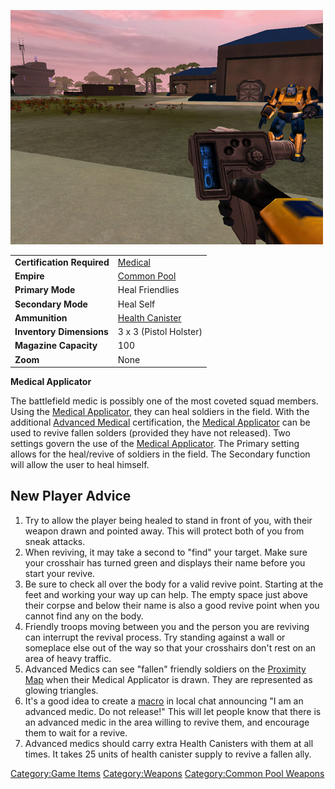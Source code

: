 ![](images/PSScreenShot0257.jpg "PSScreenShot0257.jpg")

|                            |                                               |
| -------------------------- | --------------------------------------------- |
| **Certification Required** | [Medical](Medical "wikilink")                 |
| **Empire**                 | [Common Pool](Common_Pool "wikilink")         |
| **Primary Mode**           | Heal Friendlies                               |
| **Secondary Mode**         | Heal Self                                     |
| **Ammunition**             | [Health Canister](Health_Canister "wikilink") |
| **Inventory Dimensions**   | 3 x 3 (Pistol Holster)                        |
| **Magazine Capacity**      | 100                                           |
| **Zoom**                   | None                                          |

**Medical Applicator**

The battlefield medic is possibly one of the most coveted squad members.
Using the [Medical Applicator](Medical_Applicator "wikilink"), they can
heal soldiers in the field. With the additional [Advanced
Medical](Advanced_Medical "wikilink") certification, the [Medical
Applicator](Medical_Applicator "wikilink") can be used to revive fallen
solders (provided they have not released). Two settings govern the use
of the [Medical Applicator](Medical_Applicator "wikilink"). The Primary
setting allows for the heal/revive of soldiers in the field. The
Secondary function will allow the user to heal himself.

## New Player Advice

1.  Try to allow the player being healed to stand in front of you, with
    their weapon drawn and pointed away. This will protect both of you
    from sneak attacks.
2.  When reviving, it may take a second to "find" your target. Make sure
    your crosshair has turned green and displays their name before you
    start your revive.
3.  Be sure to check all over the body for a valid revive point.
    Starting at the feet and working your way up can help. The empty
    space just above their corpse and below their name is also a good
    revive point when you cannot find any on the body.
4.  Friendly troops moving between you and the person you are reviving
    can interrupt the revival process. Try standing against a wall or
    someplace else out of the way so that your crosshairs don't rest on
    an area of heavy traffic.
5.  Advanced Medics can see "fallen" friendly soldiers on the [Proximity
    Map](Proximity_Map "wikilink") when their Medical Applicator is
    drawn. They are represented as glowing triangles.
6.  It's a good idea to create a [macro](macro "wikilink") in local chat
    announcing "I am an advanced medic. Do not release!" This will let
    people know that there is an advanced medic in the area willing to
    revive them, and encourage them to wait for a revive.
7.  Advanced medics should carry extra Health Canisters with them at all
    times. It takes 25 units of health canister supply to revive a
    fallen ally.

[Category:Game Items](Category:Game_Items "wikilink")
[Category:Weapons](Category:Weapons "wikilink") [Category:Common Pool
Weapons](Category:Common_Pool_Weapons "wikilink")
